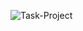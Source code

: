 ![Task-Project](https://user-images.githubusercontent.com/94073044/180198960-1ce33229-c4ca-4940-bf4f-511f39c1b268.gif)
